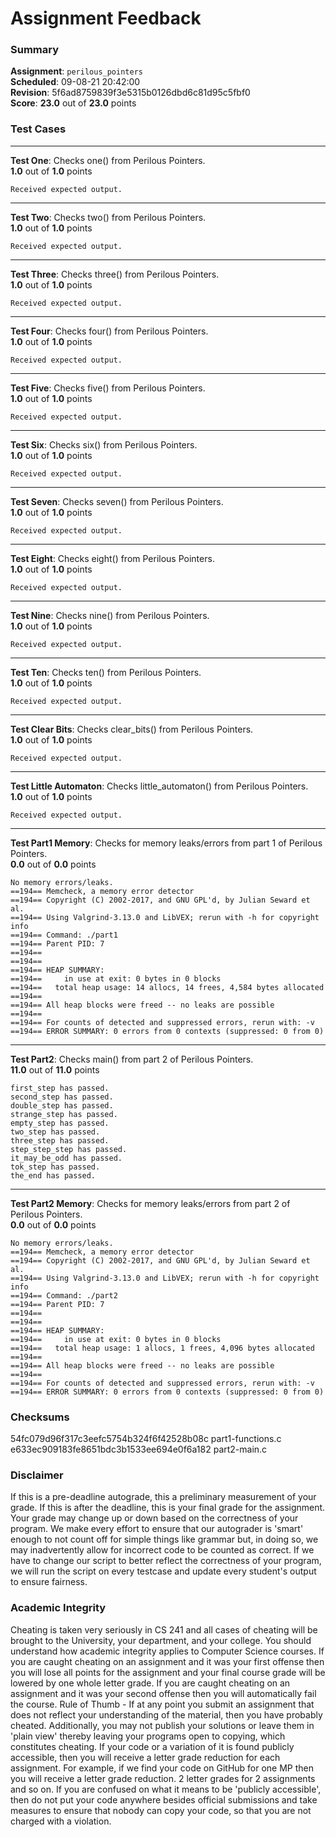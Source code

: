 # Assignment Feedback

### Summary

**Assignment**: `perilous_pointers`  
**Scheduled**: 09-08-21 20:42:00  
**Revision**: 5f6ad8759839f3e5315b0126dbd6c81d95c5fbf0  
**Score**: **23.0** out of **23.0** points

### Test Cases
---

**Test One**: Checks one() from Perilous Pointers.  
**1.0** out of **1.0** points
```
Received expected output.
```
---

**Test Two**: Checks two() from Perilous Pointers.  
**1.0** out of **1.0** points
```
Received expected output.
```
---

**Test Three**: Checks three() from Perilous Pointers.  
**1.0** out of **1.0** points
```
Received expected output.
```
---

**Test Four**: Checks four() from Perilous Pointers.  
**1.0** out of **1.0** points
```
Received expected output.
```
---

**Test Five**: Checks five() from Perilous Pointers.  
**1.0** out of **1.0** points
```
Received expected output.
```
---

**Test Six**: Checks six() from Perilous Pointers.  
**1.0** out of **1.0** points
```
Received expected output.
```
---

**Test Seven**: Checks seven() from Perilous Pointers.  
**1.0** out of **1.0** points
```
Received expected output.
```
---

**Test Eight**: Checks eight() from Perilous Pointers.  
**1.0** out of **1.0** points
```
Received expected output.
```
---

**Test Nine**: Checks nine() from Perilous Pointers.  
**1.0** out of **1.0** points
```
Received expected output.
```
---

**Test Ten**: Checks ten() from Perilous Pointers.  
**1.0** out of **1.0** points
```
Received expected output.
```
---

**Test Clear Bits**: Checks clear_bits() from Perilous Pointers.  
**1.0** out of **1.0** points
```
Received expected output.
```
---

**Test Little Automaton**: Checks little_automaton() from Perilous Pointers.  
**1.0** out of **1.0** points
```
Received expected output.
```
---

**Test Part1 Memory**: Checks for memory leaks/errors from part 1 of Perilous Pointers.  
**0.0** out of **0.0** points
```
No memory errors/leaks.
==194== Memcheck, a memory error detector
==194== Copyright (C) 2002-2017, and GNU GPL'd, by Julian Seward et al.
==194== Using Valgrind-3.13.0 and LibVEX; rerun with -h for copyright info
==194== Command: ./part1
==194== Parent PID: 7
==194== 
==194== 
==194== HEAP SUMMARY:
==194==     in use at exit: 0 bytes in 0 blocks
==194==   total heap usage: 14 allocs, 14 frees, 4,584 bytes allocated
==194== 
==194== All heap blocks were freed -- no leaks are possible
==194== 
==194== For counts of detected and suppressed errors, rerun with: -v
==194== ERROR SUMMARY: 0 errors from 0 contexts (suppressed: 0 from 0)
```
---

**Test Part2**: Checks main() from part 2 of Perilous Pointers.  
**11.0** out of **11.0** points
```
first_step has passed.
second_step has passed.
double_step has passed.
strange_step has passed.
empty_step has passed.
two_step has passed.
three_step has passed.
step_step_step has passed.
it_may_be_odd has passed.
tok_step has passed.
the_end has passed.
```
---

**Test Part2 Memory**: Checks for memory leaks/errors from part 2 of Perilous Pointers.  
**0.0** out of **0.0** points
```
No memory errors/leaks.
==194== Memcheck, a memory error detector
==194== Copyright (C) 2002-2017, and GNU GPL'd, by Julian Seward et al.
==194== Using Valgrind-3.13.0 and LibVEX; rerun with -h for copyright info
==194== Command: ./part2
==194== Parent PID: 7
==194== 
==194== 
==194== HEAP SUMMARY:
==194==     in use at exit: 0 bytes in 0 blocks
==194==   total heap usage: 1 allocs, 1 frees, 4,096 bytes allocated
==194== 
==194== All heap blocks were freed -- no leaks are possible
==194== 
==194== For counts of detected and suppressed errors, rerun with: -v
==194== ERROR SUMMARY: 0 errors from 0 contexts (suppressed: 0 from 0)
```
### Checksums

54fc079d96f317c3eefc5754b324f6f42528b08c part1-functions.c  
e633ec909183fe8651bdc3b1533ee694e0f6a182 part2-main.c


### Disclaimer
If this is a pre-deadline autograde, this a preliminary measurement of your grade.
If this is after the deadline, this is your final grade for the assignment.
Your grade may change up or down based on the correctness of your program.
We make every effort to ensure that our autograder is 'smart' enough to not count off
for simple things like grammar but, in doing so, we may inadvertently allow for
incorrect code to be counted as correct.
If we have to change our script to better reflect the correctness of your program,
we will run the script on every testcase and update every student's output to ensure fairness.



### Academic Integrity
Cheating is taken very seriously in CS 241 and all cases of cheating will be brought to the University, your department, and your college.
You should understand how academic integrity applies to Computer Science courses.
If you are caught cheating on an assignment and it was your first offense then you will lose all points for the assignment and your final course
grade will be lowered by one whole letter grade. If you are caught cheating on an assignment and it was your second offense then you will automatically fail the course.
Rule of Thumb - If at any point you submit an assignment that does not reflect your understanding of the material, then you have probably cheated.
Additionally, you may not publish your solutions or leave them in 'plain view' thereby leaving your programs open to copying, which constitutes cheating.
If your code or a variation of it is found publicly accessible, then you will receive a letter grade reduction for each assignment.
For example, if we find your code on GitHub for one MP then you will receive a letter grade reduction. 2 letter grades for 2 assignments and so on.
If you are confused on what it means to be 'publicly accessible', then do not put your code anywhere besides official submissions and take measures
to ensure that nobody can copy your code, so that you are not charged with a violation.


